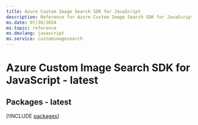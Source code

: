 ```yaml
---
title: Azure Custom Image Search SDK for JavaScript
description: Reference for Azure Custom Image Search SDK for JavaScript
ms.date: 07/30/2024
ms.topic: reference
ms.devlang: javascript
ms.service: customimagesearch
---
```

# Azure Custom Image Search SDK for JavaScript - latest
## Packages - latest
[!INCLUDE [packages](custom-image-search-index.md)]